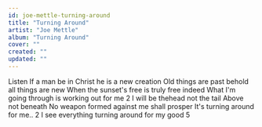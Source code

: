 ```yaml
---
id: joe-mettle-turning-around
title: "Turning Around"
artist: "Joe Mettle"
album: "Turning Around"
cover: ""
created: ""
updated: ""
---
```


Listen
If a man be in Christ he is a new creation
Old things are past behold all things are new
When the sunset's free is truly free indeed
What I'm going through is working out for me 2
I will be thehead not the tail
Above not beneath
No weapon formed against me shall prosper
It's  turning around for me.. 2
I see everything turning around for my good  5